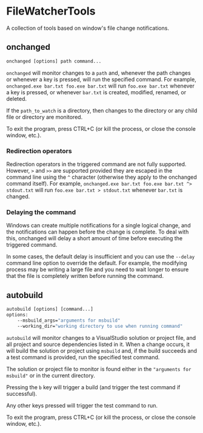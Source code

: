 # FileWatcherTools

A collection of tools based on window's file change notifications.

## onchanged

```bat
onchanged [options] path command...
```

`onchanged` will monitor changes to a `path` and, whenever the path changes or whenever a key is pressed, will run the specified command.  For example, `onchanged.exe bar.txt foo.exe bar.txt` will run `foo.exe bar.txt` whenever a key is pressed, or whenever `bar.txt` is created, modified, renamed, or deleted.

If the `path_to_watch` is a directory, then changes to the directory or any child file or directory are monitored.

To exit the program, press CTRL+C (or kill the process, or close the console window, etc.).

### Redirection operators

Redirection operators in the triggered command are not fully supported.  However, `>` and `>>` are supported provided they are escaped in
the command line using the `^` character (otherwise they apply to the onchanged command itself).  For example, `onchanged.exe bar.txt foo.exe bar.txt ^> stdout.txt` will run `foo.exe bar.txt > stdout.txt` whenever `bar.txt` is changed.

### Delaying the command

Windows can create multiple notifications for a single logical change, and the notifications can happen before the change is complete.  To deal with this, onchanged will delay a short amount of time before executing the triggered command.

In some cases, the default delay is insufficient and you can use the `--delay` command line option to override the default.  For example, the modifying process may be writing a large file and you need to wait longer to ensure that the file is completely written before running the command.  

## autobuild

```bat
autobuild [options] [command...]
options:
    --msbuild_args="arguments for msbuild"
    --working_dir="working directory to use when running command"
```

`autobuild` will monitor changes to a VisualStudio solution or project file, and all project and source dependencies listed in it.  When a change occurs, it will build the solution or project using `msbuild` and, if the build succeeds and a test command is provided, run the specified test command.

The solution or project file to monitor is found either in the `"arguments for msbuild"` or in the current directory.

Pressing the `b` key will trigger a build (and trigger the test command if successful).

Any other keys pressed will trigger the test command to run.

To exit the program, press CTRL+C (or kill the process, or close the console window, etc.).
